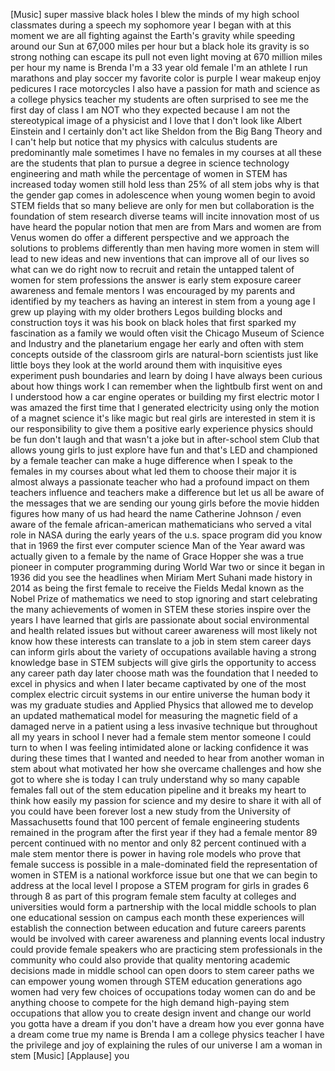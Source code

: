 
[Music]
super massive black holes I blew the
minds of my high school classmates
during a speech my sophomore year I
began with at this moment we are all
fighting against the Earth&#39;s gravity
while speeding around our Sun at 67,000
miles per hour but a black hole its
gravity is so strong nothing can escape
its pull not even light moving at 670
million miles per hour my name is Brenda
I&#39;m a 33 year old female I&#39;m an athlete
I run marathons and play soccer my
favorite color is purple I wear makeup
enjoy pedicures I race motorcycles I
also have a passion for math and science
as a college physics teacher my students
are often surprised to see me the first
day of class I am NOT who they expected
because I am not the stereotypical image
of a physicist and I love that I don&#39;t
look like Albert Einstein and I
certainly don&#39;t act like Sheldon from
the Big Bang Theory and I can&#39;t help but
notice that my physics with calculus
students are predominantly male
sometimes I have no females in my
courses at all these are the students
that plan to pursue a degree in science
technology engineering and math while
the percentage of women in STEM has
increased today women still hold less
than 25% of all stem jobs why is that
the gender gap comes in adolescence when
young women begin to avoid STEM fields
that so many believe are only for men
but collaboration
is the foundation of stem research
diverse teams will incite innovation
most of us have heard the popular notion
that men are from Mars and women are
from Venus women do offer a different
perspective and we approach the
solutions to problems differently than
men having more women in stem will lead
to new ideas and new inventions that can
improve all of our lives so what can we
do right now to recruit and retain the
untapped talent of women for stem
professions
the answer is early stem exposure career
awareness and female mentors I was
encouraged by my parents and identified
by my teachers as having an interest in
stem from a young age I grew up playing
with my older brothers Legos building
blocks and construction toys it was his
book on black holes that first sparked
my fascination as a family we would
often visit the Chicago Museum of
Science and Industry and the planetarium
engage her early and often with stem
concepts outside of the classroom girls
are natural-born scientists just like
little boys they look at the world
around them with inquisitive eyes
experiment push boundaries and learn by
doing I have always been curious about
how things work I can remember when the
lightbulb first went on and I understood
how a car engine operates or building my
first electric motor I was amazed the
first time that I generated electricity
using only the motion of a magnet
science it&#39;s like magic but real
girls are interested in stem it is our
responsibility to give them a positive
early experience physics should be fun
don&#39;t laugh and that wasn&#39;t a joke but
in after-school stem Club that allows
young girls to just explore have fun and
that&#39;s LED and championed by a female
teacher can make a huge difference when
I speak to the females in my courses
about what led them to choose their
major it is almost always a passionate
teacher who had a profound impact on
them teachers influence and teachers
make a difference but let us all be
aware of the messages that we are
sending our young girls before the movie
hidden figures how many of us had heard
the name Catherine Johnson / even aware
of the female african-american
mathematicians who served a vital role
in NASA during the early years of the
u.s. space program did you know that in
1969 the first ever computer science Man
of the Year award was actually given to
a female by the name of Grace Hopper
she was a true pioneer in computer
programming during World War two or
since it began in 1936
did you see the headlines when Miriam
Mert Suhani made history in 2014 as
being the first female to receive the
Fields Medal known as the Nobel Prize of
mathematics we need to stop ignoring and
start celebrating the many achievements
of women in STEM these stories inspire
over the years I have learned that girls
are passionate about social
environmental and health related issues
but without career awareness will most
likely not know how these interests can
translate to a job in stem stem career
days can inform girls about the variety
of occupations available
having a strong knowledge base in STEM
subjects will give girls the opportunity
to access any career path day later
choose math was the foundation that I
needed to excel in physics and when I
later became captivated by one of the
most complex electric circuit systems in
our entire universe the human body
it was my graduate studies and Applied
Physics that allowed me to develop an
updated mathematical model for measuring
the magnetic field of a damaged nerve in
a patient using a less invasive
technique but throughout all my years in
school I never had a female stem mentor
someone I could turn to when I was
feeling intimidated alone or lacking
confidence it was during these times
that I wanted and needed to hear from
another woman in stem about what
motivated her how she overcame
challenges and how she got to where she
is today I can truly understand why so
many capable females fall out of the
stem education pipeline and it breaks my
heart to think how easily my passion for
science and my desire to share it with
all of you could have been forever lost
a new study from the University of
Massachusetts found that 100 percent of
female engineering students remained in
the program after the first year if they
had a female mentor 89 percent continued
with no mentor and only 82 percent
continued with a male stem mentor there
is power in having role models who prove
that female success is possible in a
male-dominated field the representation
of women in STEM is a national workforce
issue
but one that we can begin to address at
the local level
I propose a STEM program for girls in
grades 6 through 8 as part of this
program female stem faculty at colleges
and universities would form a
partnership with the local middle
schools to plan one educational session
on campus each month these experiences
will establish the connection between
education and future careers parents
would be involved with career awareness
and planning events local industry could
provide female speakers who are
practicing stem professionals in the
community who could also provide that
quality mentoring academic decisions
made in middle school can open doors to
stem career paths we can empower young
women through STEM education generations
ago women had very few choices of
occupations today women can do and be
anything choose to compete for the high
demand high-paying stem occupations that
allow you to create design invent and
change our world you gotta have a dream
if you don&#39;t have a dream how you ever
gonna have a dream come true my name is
Brenda I am a college physics teacher I
have the privilege and joy of explaining
the rules of our universe I am a woman
in stem
[Music]
[Applause]
you
